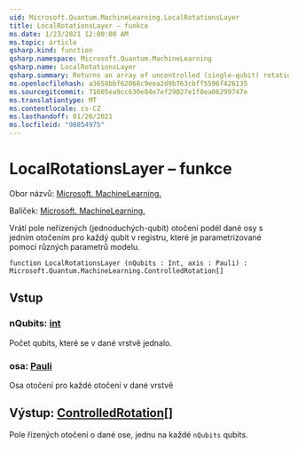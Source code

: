 ```yaml
---
uid: Microsoft.Quantum.MachineLearning.LocalRotationsLayer
title: LocalRotationsLayer – funkce
ms.date: 1/23/2021 12:00:00 AM
ms.topic: article
qsharp.kind: function
qsharp.namespace: Microsoft.Quantum.MachineLearning
qsharp.name: LocalRotationsLayer
qsharp.summary: Returns an array of uncontrolled (single-qubit) rotations along a given axis, with one rotation for each qubit in a register, parameterized by distinct model parameters.
ms.openlocfilehash: a3658bbf62068c9eea2d9b763cbff5596f426135
ms.sourcegitcommit: 71605ea9cc630e84e7ef29027e1f0ea06299747e
ms.translationtype: MT
ms.contentlocale: cs-CZ
ms.lasthandoff: 01/26/2021
ms.locfileid: "98854975"
---
```

# <a name="localrotationslayer-function"></a>LocalRotationsLayer – funkce

Obor názvů: [Microsoft. MachineLearning.](xref:Microsoft.Quantum.MachineLearning)

Balíček: [Microsoft. MachineLearning.](https://nuget.org/packages/Microsoft.Quantum.MachineLearning)


Vrátí pole neřízených (jednoduchých-qubit) otočení podél dané osy s jedním otočením pro každý qubit v registru, které je parametrizované pomocí různých parametrů modelu.

```qsharp
function LocalRotationsLayer (nQubits : Int, axis : Pauli) : Microsoft.Quantum.MachineLearning.ControlledRotation[]
```


## <a name="input"></a>Vstup

### <a name="nqubits--int"></a>nQubits: [int](xref:microsoft.quantum.lang-ref.int)

Počet qubits, které se v dané vrstvě jednalo.


### <a name="axis--pauli"></a>osa: [Pauli](xref:microsoft.quantum.lang-ref.pauli)

Osa otočení pro každé otočení v dané vrstvě



## <a name="output--controlledrotation"></a>Výstup: [ControlledRotation](xref:Microsoft.Quantum.MachineLearning.ControlledRotation)[]

Pole řízených otočení o dané ose, jednu na každé `nQubits` qubits.